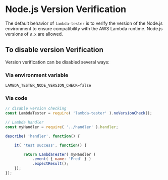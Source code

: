 # Node.js Version Verification

The default behavior of `lambda-tester` is to verify the version of the Node.js environment to ensure compatibility with the AWS Lambda
runtime. Node.js versions of `8.x` are allowed.

## To disable version Verification

Version verification can be disabled several ways:

### Via environment variable

```
LAMBDA_TESTER_NODE_VERSION_CHECK=false
```

### Via code

```js
// disable version checking
const LambdaTester = require( 'lambda-tester' ).noVersionCheck();

// Lambda handler
const myHandler = require( '../handler' ).handler;

describe( 'handler', function() {

	it( 'test success', function() {

		return LambdaTester( myHandler )
			.event( { name: 'Fred' } )
			.expectResult();
	});
});
```
